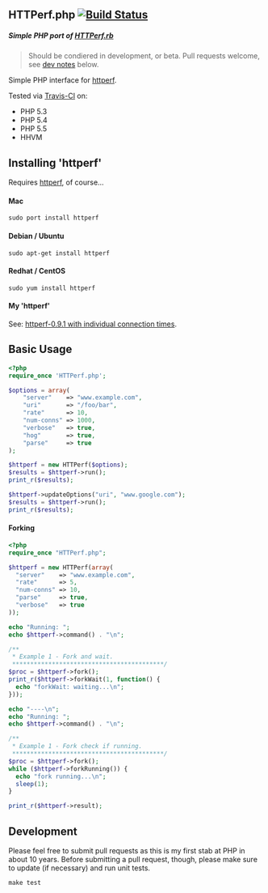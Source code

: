 HTTPerf.php [![Build Status](https://travis-ci.org/jmervine/php-httperf.svg?branch=master)](https://travis-ci.org/jmervine/php-httperf)
-----------

##### Simple PHP port of [HTTPerf.rb](https://github.com/jmervine/httperfrb)

> Should be condiered in development, or beta. Pull requests welcome, see [dev notes](#development) below.

Simple PHP interface for [httperf](http://mervine.net/httperf).

Tested via [Travis-CI](https://travis-ci.org/jmervine/php-httperf) on:

* PHP 5.3
* PHP 5.4
* PHP 5.5
* HHVM

## Installing 'httperf'

Requires [httperf](http://mervine.net/httperf), of course...

#### Mac

    sudo port install httperf

#### Debian / Ubuntu

    sudo apt-get install httperf

#### Redhat / CentOS

    sudo yum install httperf

#### My 'httperf'

See: [httperf-0.9.1 with individual connection times](http://mervine.net/httperf-0-9-1-with-individual-connection-times).


## Basic Usage

``` php
<?php
require_once 'HTTPerf.php';

$options = array(
    "server"    => "www.example.com",
    "uri"       => "/foo/bar",
    "rate"      => 10,
    "num-conns" => 1000,
    "verbose"   => true,
    "hog"       => true,
    "parse"     => true
);

$httperf = new HTTPerf($options);
$results = $httperf->run();
print_r($results);

$httperf->updateOptions("uri", "www.google.com");
$results = $httperf->run();
print_r($results);

```

#### Forking

``` php
<?php
require_once "HTTPerf.php";

$httperf = new HTTPerf(array(
  "server"    => "www.example.com",
  "rate"      => 5,
  "num-conns" => 10,
  "parse"     => true,
  "verbose"   => true
));

echo "Running: ";
echo $httperf->command() . "\n";

/**
 * Example 1 - Fork and wait.
 ******************************************/
$proc = $httperf->fork();
print_r($httperf->forkWait(1, function() {
  echo "forkWait: waiting...\n";
}));

echo "----\n";
echo "Running: ";
echo $httperf->command() . "\n";

/**
 * Example 1 - Fork check if running.
 ******************************************/
$proc = $httperf->fork();
while ($httperf->forkRunning()) {
  echo "fork running...\n";
  sleep(1);
}

print_r($httperf->result);

```

## Development

Please feel free to submit pull requests as this is my first stab at PHP in about 10 years. Before submitting a pull request, though, please make sure to update (if necessary) and run unit tests.

```
make test
```

